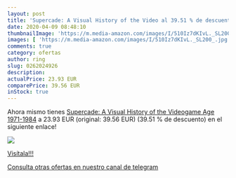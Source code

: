```yaml
---
layout: post
title: 'Supercade: A Visual History of the Video al 39.51 % de descuento'
date: 2020-04-09 08:48:10
thumbnailImage: 'https://m.media-amazon.com/images/I/510Iz7dKIvL._SL200_.jpg'
images: [ 'https://m.media-amazon.com/images/I/510Iz7dKIvL._SL200_.jpg' ]
comments: true
category: ofertas
author: ring
slug: 0262024926
description:
actualPrice: 23.93 EUR
comparePrice: 39.56 EUR
inStock: true
---
```


Ahora mismo tienes [Supercade: A Visual History of the Videogame Age 1971-1984](https://www.amazon.com/dp/0262024926/?tag=redken08-20) a 23.93 EUR (original: 39.56 EUR) (39.51 %  de descuento) en el siguiente enlace!

[![](https://m.media-amazon.com/images/I/510Iz7dKIvL._SL200_.jpg)](https://www.amazon.com/dp/0262024926/?tag=redken08-20)

[Visítala!!!](https://www.amazon.com/dp/0262024926/?tag=redken08-20)

[Consulta otras ofertas en nuestro canal de telegram](https://t.me/s/ofertas25)
